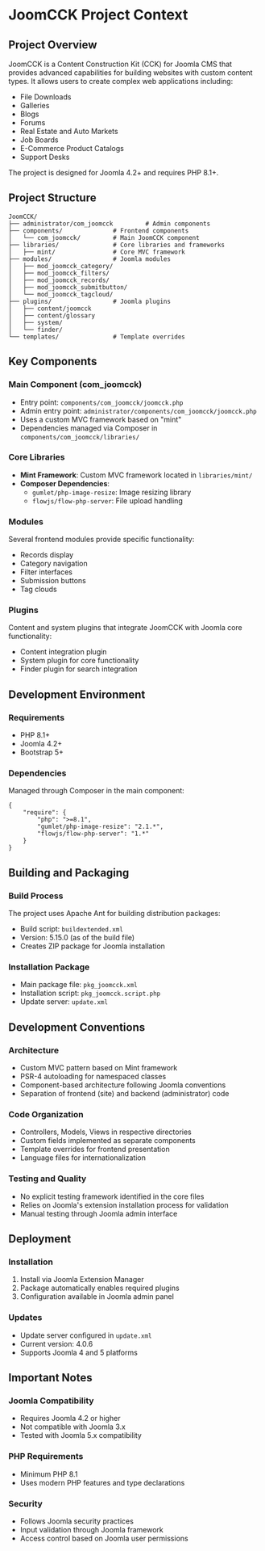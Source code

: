 # JoomCCK Project Context

## Project Overview

JoomCCK is a Content Construction Kit (CCK) for Joomla CMS that provides advanced capabilities for building websites with custom content types. It allows users to create complex web applications including:

- File Downloads
- Galleries
- Blogs
- Forums
- Real Estate and Auto Markets
- Job Boards
- E-Commerce Product Catalogs
- Support Desks

The project is designed for Joomla 4.2+ and requires PHP 8.1+.

## Project Structure

```
JoomCCK/
├── administrator/com_joomcck         # Admin components
├── components/              # Frontend components
│   └── com_joomcck/         # Main JoomCCK component
├── libraries/               # Core libraries and frameworks
│   ├── mint/                # Core MVC framework
├── modules/                 # Joomla modules
│   ├── mod_joomcck_category/
│   ├── mod_joomcck_filters/
│   ├── mod_joomcck_records/
│   ├── mod_joomcck_submitbutton/
│   └── mod_joomcck_tagcloud/
├── plugins/                 # Joomla plugins
│   ├── content/joomcck
│   ├── content/glossary
│   ├── system/
│   └── finder/
└── templates/               # Template overrides
```

## Key Components

### Main Component (com_joomcck)
- Entry point: `components/com_joomcck/joomcck.php`
- Admin entry point: `administrator/components/com_joomcck/joomcck.php`
- Uses a custom MVC framework based on "mint"
- Dependencies managed via Composer in `components/com_joomcck/libraries/`

### Core Libraries
- **Mint Framework**: Custom MVC framework located in `libraries/mint/`
- **Composer Dependencies**: 
  - `gumlet/php-image-resize`: Image resizing library
  - `flowjs/flow-php-server`: File upload handling

### Modules
Several frontend modules provide specific functionality:
- Records display
- Category navigation
- Filter interfaces
- Submission buttons
- Tag clouds

### Plugins
Content and system plugins that integrate JoomCCK with Joomla core functionality:
- Content integration plugin
- System plugin for core functionality
- Finder plugin for search integration

## Development Environment

### Requirements
- PHP 8.1+
- Joomla 4.2+
- Bootstrap 5+

### Dependencies
Managed through Composer in the main component:
```
{
    "require": {
        "php": ">=8.1",
        "gumlet/php-image-resize": "2.1.*",
        "flowjs/flow-php-server": "1.*"
    }
}
```

## Building and Packaging

### Build Process
The project uses Apache Ant for building distribution packages:
- Build script: `buildextended.xml`
- Version: 5.15.0 (as of the build file)
- Creates ZIP package for Joomla installation

### Installation Package
- Main package file: `pkg_joomcck.xml`
- Installation script: `pkg_joomcck.script.php`
- Update server: `update.xml`

## Development Conventions

### Architecture
- Custom MVC pattern based on Mint framework
- PSR-4 autoloading for namespaced classes
- Component-based architecture following Joomla conventions
- Separation of frontend (site) and backend (administrator) code

### Code Organization
- Controllers, Models, Views in respective directories
- Custom fields implemented as separate components
- Template overrides for frontend presentation
- Language files for internationalization

### Testing and Quality
- No explicit testing framework identified in the core files
- Relies on Joomla's extension installation process for validation
- Manual testing through Joomla admin interface

## Deployment

### Installation
1. Install via Joomla Extension Manager
2. Package automatically enables required plugins
3. Configuration available in Joomla admin panel

### Updates
- Update server configured in `update.xml`
- Current version: 4.0.6
- Supports Joomla 4 and 5 platforms

## Important Notes

### Joomla Compatibility
- Requires Joomla 4.2 or higher
- Not compatible with Joomla 3.x
- Tested with Joomla 5.x compatibility

### PHP Requirements
- Minimum PHP 8.1
- Uses modern PHP features and type declarations

### Security
- Follows Joomla security practices
- Input validation through Joomla framework
- Access control based on Joomla user permissions